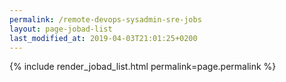 ```yaml
---
permalink: /remote-devops-sysadmin-sre-jobs
layout: page-jobad-list
last_modified_at: 2019-04-03T21:01:25+0200
---
```

{% include render_jobad_list.html permalink=page.permalink %}
